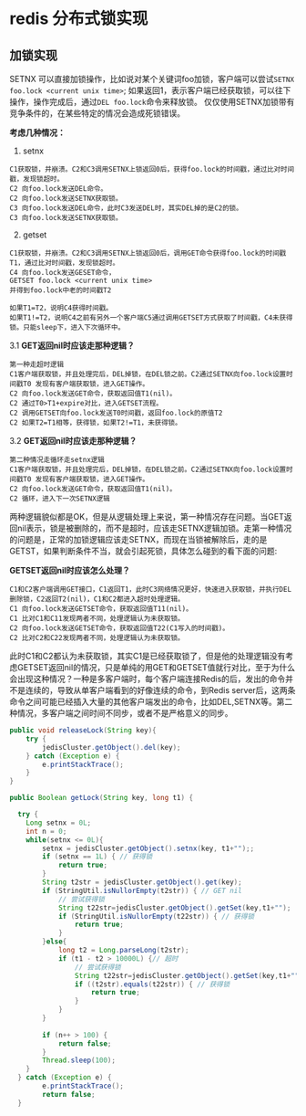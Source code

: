 # redis 分布式锁实现

## 加锁实现

SETNX 可以直接加锁操作，比如说对某个关键词foo加锁，客户端可以尝试`SETNX foo.lock <current unix time>`;
如果返回1，表示客户端已经获取锁，可以往下操作，操作完成后，通过`DEL foo.lock`命令来释放锁。
仅仅使用SETNX加锁带有竞争条件的，在某些特定的情况会造成死锁错误。

__考虑几种情况：__


1. setnx

```
C1获取锁，并崩溃。C2和C3调用SETNX上锁返回0后，获得foo.lock的时间戳，通过比对时间戳，发现锁超时。
C2 向foo.lock发送DEL命令。
C2 向foo.lock发送SETNX获取锁。
C3 向foo.lock发送DEL命令，此时C3发送DEL时，其实DEL掉的是C2的锁。
C3 向foo.lock发送SETNX获取锁。
```

2. getset

```
C1获取锁，并崩溃。C2和C3调用SETNX上锁返回0后，调用GET命令获得foo.lock的时间戳T1，通过比对时间戳，发现锁超时。
C4 向foo.lock发送GESET命令，
GETSET foo.lock <current unix time>
并得到foo.lock中老的时间戳T2

如果T1=T2，说明C4获得时间戳。
如果T1!=T2，说明C4之前有另外一个客户端C5通过调用GETSET方式获取了时间戳，C4未获得锁。只能sleep下，进入下次循环中。
```

3.1 __GET返回nil时应该走那种逻辑？__

```
第一种走超时逻辑
C1客户端获取锁，并且处理完后，DEL掉锁，在DEL锁之前。C2通过SETNX向foo.lock设置时间戳T0 发现有客户端获取锁，进入GET操作。
C2 向foo.lock发送GET命令，获取返回值T1(nil)。
C2 通过T0>T1+expire对比，进入GETSET流程。
C2 调用GETSET向foo.lock发送T0时间戳，返回foo.lock的原值T2
C2 如果T2=T1相等，获得锁，如果T2!=T1，未获得锁。
```

3.2 __GET返回nil时应该走那种逻辑？__

```
第二种情况走循环走setnx逻辑
C1客户端获取锁，并且处理完后，DEL掉锁，在DEL锁之前。C2通过SETNX向foo.lock设置时间戳T0 发现有客户端获取锁，进入GET操作。
C2 向foo.lock发送GET命令，获取返回值T1(nil)。
C2 循环，进入下一次SETNX逻辑
```

两种逻辑貌似都是OK，但是从逻辑处理上来说，第一种情况存在问题。当GET返回nil表示，锁是被删除的，而不是超时，应该走SETNX逻辑加锁。走第一种情况的问题是，正常的加锁逻辑应该走SETNX，而现在当锁被解除后，走的是GETST，如果判断条件不当，就会引起死锁，具体怎么碰到的看下面的问题:

__GETSET返回nil时应该怎么处理？__

```
C1和C2客户端调用GET接口，C1返回T1，此时C3网络情况更好，快速进入获取锁，并执行DEL删除锁，C2返回T2(nil)，C1和C2都进入超时处理逻辑。
C1 向foo.lock发送GETSET命令，获取返回值T11(nil)。
C1 比对C1和C11发现两者不同，处理逻辑认为未获取锁。
C2 向foo.lock发送GETSET命令，获取返回值T22(C1写入的时间戳)。
C2 比对C2和C22发现两者不同，处理逻辑认为未获取锁。
```

此时C1和C2都认为未获取锁，其实C1是已经获取锁了，但是他的处理逻辑没有考虑GETSET返回nil的情况，只是单纯的用GET和GETSET值就行对比，至于为什么会出现这种情况？一种是多客户端时，每个客户端连接Redis的后，发出的命令并不是连续的，导致从单客户端看到的好像连续的命令，到Redis server后，这两条命令之间可能已经插入大量的其他客户端发出的命令，比如DEL,SETNX等。第二种情况，多客户端之间时间不同步，或者不是严格意义的同步。



```java
public void releaseLock(String key){
	try {
		jedisCluster.getObject().del(key);
	} catch (Exception e) {
		e.printStackTrace();
	}
}

public Boolean getLock(String key, long t1) {

  try {
	Long setnx = 0L;
	int n = 0;
	while(setnx <= 0L){
		setnx = jedisCluster.getObject().setnx(key, t1+"");;
		if (setnx == 1L) { // 获得锁
			return true;
		}
		String t2str = jedisCluster.getObject().get(key);
		if (StringUtil.isNullorEmpty(t2str)) { // GET nil
			// 尝试获得锁
			String t22str=jedisCluster.getObject().getSet(key,t1+"");
			if (StringUtil.isNullorEmpty(t22str)) { // 获得锁
				return true;
			}
		}else{
			long t2 = Long.parseLong(t2str);
			if (t1 - t2 > 10000L) {// 超时
				// 尝试获得锁
				String t22str=jedisCluster.getObject().getSet(key,t1+"");
				if ((t2str).equals(t22str)) { // 获得锁
					return true;
				}
			}
		}
		
		if (n++ > 100) {
			return false;
		}
		Thread.sleep(100);
	}
  } catch (Exception e) {
		e.printStackTrace();
		return false;
  }
```